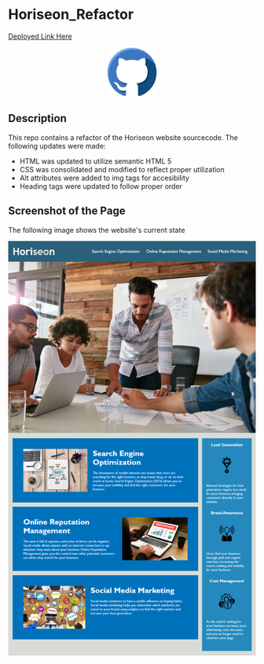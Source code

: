 # Horiseon_Refactor
[Deployed Link Here](https://iqbalahmadi.github.io/Horiseon_Refactor/)

<p align="center">
  <img src="assets/images/github-icon.png" width="100" >
</p>

## Description 
This repo contains a refactor of the Horiseon website sourcecode. The following updates were made:

- HTML was updated to utilize semantic HTML 5
- CSS was consolidated and modified to reflect proper utilization
- Alt attributes were added to img tags for accesibility
- Heading tags were updated to follow proper order

## Screenshot of the Page

The following image shows the website's current state

![The Horiseon webpage includes a navigation bar, a header image, and cards with text and images at the bottom of the page.](./assets/images/horiseon.png)
